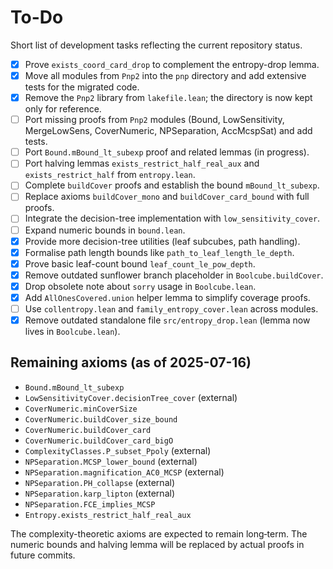 # To-Do

Short list of development tasks reflecting the current repository status.

- [x] Prove `exists_coord_card_drop` to complement the entropy-drop lemma.
- [x] Move all modules from `Pnp2` into the `pnp` directory and add extensive
      tests for the migrated code.
- [x] Remove the `Pnp2` library from `lakefile.lean`; the directory is now kept
      only for reference.
- [ ] Port missing proofs from `Pnp2` modules (Bound, LowSensitivity, MergeLowSens, CoverNumeric, NPSeparation, AccMcspSat) and add tests.
- [ ] Port `Bound.mBound_lt_subexp` proof and related lemmas (in progress).
- [ ] Port halving lemmas `exists_restrict_half_real_aux` and `exists_restrict_half` from `entropy.lean`.
- [ ] Complete `buildCover` proofs and establish the bound `mBound_lt_subexp`.
- [ ] Replace axioms `buildCover_mono` and `buildCover_card_bound` with full proofs.
- [ ] Integrate the decision-tree implementation with `low_sensitivity_cover`.
- [ ] Expand numeric bounds in `bound.lean`.
- [x] Provide more decision-tree utilities (leaf subcubes, path handling).
- [x] Formalise path length bounds like `path_to_leaf_length_le_depth`.
- [x] Prove basic leaf-count bound `leaf_count_le_pow_depth`.
- [x] Remove outdated sunflower branch placeholder in `Boolcube.buildCover`.
- [x] Drop obsolete note about `sorry` usage in `Boolcube.lean`.
- [x] Add `AllOnesCovered.union` helper lemma to simplify coverage proofs.
- [ ] Use `collentropy.lean` and `family_entropy_cover.lean` across modules.
- [x] Remove outdated standalone file `src/entropy_drop.lean` (lemma now lives in `Boolcube.lean`).

## Remaining axioms (as of 2025-07-16)
- `Bound.mBound_lt_subexp`
- `LowSensitivityCover.decisionTree_cover` (external)
- `CoverNumeric.minCoverSize`
- `CoverNumeric.buildCover_size_bound`
- `CoverNumeric.buildCover_card`
- `CoverNumeric.buildCover_card_bigO`
- `ComplexityClasses.P_subset_Ppoly` (external)
- `NPSeparation.MCSP_lower_bound` (external)
- `NPSeparation.magnification_AC0_MCSP` (external)
- `NPSeparation.PH_collapse` (external)
- `NPSeparation.karp_lipton` (external)
- `NPSeparation.FCE_implies_MCSP`
- `Entropy.exists_restrict_half_real_aux`

The complexity-theoretic axioms are expected to remain long‑term.
The numeric bounds and halving lemma will be replaced by actual proofs in future commits.
